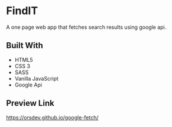 # FindIT

A one page web app that fetches search results using google api.

## Built With

- HTML5
- CSS 3
- SASS
- Vanilla JavaScript
- Google Api

## Preview Link

https://orsdev.github.io/google-fetch/
